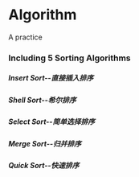 # Algorithm
A practice

### Including 5 Sorting Algorithms

##### Insert Sort--直接插入排序
##### Shell Sort--希尔排序
##### Select Sort--简单选择排序
##### Merge Sort--归并排序
##### Quick Sort--快速排序
